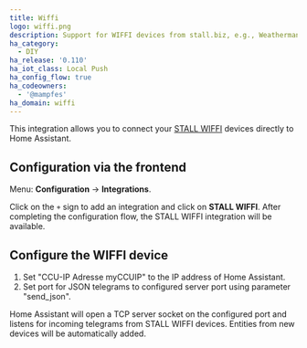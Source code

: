 ```yaml
---
title: Wiffi
logo: wiffi.png
description: Support for WIFFI devices from stall.biz, e.g., Weatherman, Rainyman, ...
ha_category:
  - DIY
ha_release: '0.110'
ha_iot_class: Local Push
ha_config_flow: true
ha_codeowners:
  - '@mampfes'
ha_domain: wiffi
---
```


This integration allows you to connect your [STALL WIFFI](https://stall.biz) devices directly to Home Assistant.

## Configuration via the frontend

Menu: **Configuration** -> **Integrations**.

Click on the `+` sign to add an integration and click on **STALL WIFFI**.
After completing the configuration flow, the STALL WIFFI
integration will be available.

## Configure the WIFFI device

1. Set "CCU-IP Adresse myCCUIP" to the IP address of Home Assistant.
2. Set port for JSON telegrams to configured server port using parameter "send_json".

Home Assistant will open a TCP server socket on the configured port and listens for incoming telegrams from STALL WIFFI devices. Entities from new devices will be automatically added.
